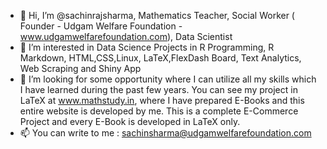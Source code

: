 - 👋 Hi, I’m @sachinrajsharma, Mathematics Teacher, Social Worker ( Founder - Udgam Welfare Foundation - www.udgamwelfarefoundation.com), Data Scientist 
- 👀 I’m interested in Data Science Projects in R Programming, R Markdown, HTML,CSS,Linux, LaTeX,FlexDash Board, Text Analytics, Web Scraping and Shiny App
- 🌱 I’m looking for some opportunity where I can utilize all my skills which I have learned during the past few years. You can see my project in LaTeX at www.mathstudy.in, where I have prepared E-Books and this entire website is developed by me. This is a complete E-Commerce Project and every E-Book is  developed in LaTeX  only. 
- 📫 You can write to me : sachinsharma@udgamwelfarefoundation.com

<!---
sachinrajsharma/sachinrajsharma is a ✨ special ✨ repository because its `README.md` (this file) appears on your GitHub profile.
You can click the Preview link to take a look at your changes.
--->

